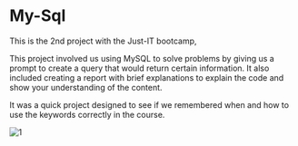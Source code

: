 # My-Sql
This is the 2nd project with the Just-IT bootcamp,
<p>This project involved us using MySQL to solve problems by giving us a prompt to create a query that would return certain information.
It also included creating a report with brief explanations to explain the code and show your understanding of the content.</p>
<p>It was a quick project designed to see if we remembered when and how to use the keywords correctly in the course.</p>

![1](https://github.com/Jonah-Gray/MySQL-JustIt-Project/assets/133653184/bdfee4cf-2f06-41ff-9169-9c5262894a36)
